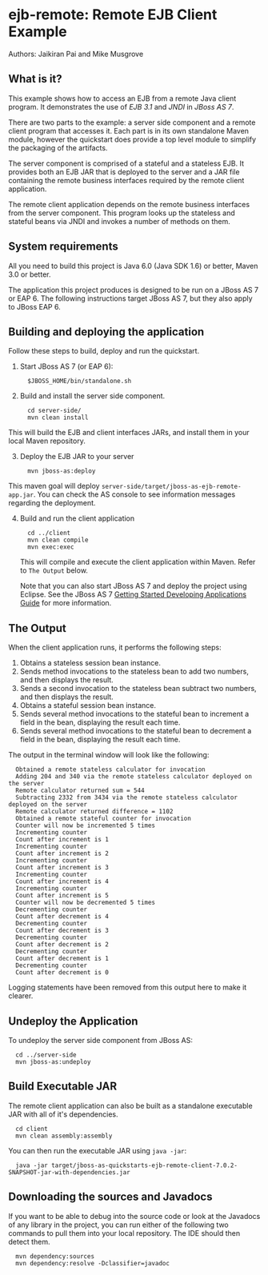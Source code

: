 # ejb-remote: Remote EJB Client Example

Authors: Jaikiran Pai and Mike Musgrove

## What is it?

This example shows how to access an EJB from a remote Java client program. It
demonstrates the use of *EJB 3.1* and *JNDI* in *JBoss AS 7*.

There are two parts to the example: a server side component and a remote client program
that accesses it. Each part is in its own standalone Maven module, however the quickstart
does provide a top level module to simplify the packaging of the artifacts.

The server component is comprised of a stateful and a stateless EJB. It provides both an EJB JAR
that is deployed to the server and a JAR file containing the remote business interfaces required
by the remote client application.

The remote client application depends on the remote business interfaces from the server component.
This program looks up the stateless and stateful beans via JNDI and invokes a number of methods on
them.


## System requirements

All you need to build this project is Java 6.0 (Java SDK 1.6) or better, Maven 3.0 or better.

The application this project produces is designed to be run on a JBoss AS 7 or EAP 6.
The following instructions target JBoss AS 7, but they also apply to JBoss EAP 6.

## Building and deploying the application

Follow these steps to build, deploy and run the quickstart.

1. Start JBoss AS 7 (or EAP 6):

         $JBOSS_HOME/bin/standalone.sh

2. Build and install the server side component.  

         cd server-side/
         mvn clean install

  This will build the EJB and client interfaces JARs, and install them in your local Maven repository.

3. Deploy the EJB JAR to your server

         mvn jboss-as:deploy

  This maven goal will deploy `server-side/target/jboss-as-ejb-remote-app.jar`. You can check the AS
  console to see information messages regarding the deployment.

4. Build and run the client application

         cd ../client
         mvn clean compile
         mvn exec:exec
   
   This will compile and execute the client application within Maven.  Refer to `The Output` below.
  
   Note that you can also start JBoss AS 7 and deploy the project using Eclipse. See the JBoss AS 7
   <a href="https://docs.jboss.org/author/display/AS71/Getting+Started+Developing+Applications+Guide" title="Getting Started Developing Applications Guide">Getting Started Developing Applications Guide</a> 
   for more information.

## The Output

When the client application runs, it performs the following steps:

1. Obtains a stateless session bean instance.
2. Sends method invocations to the stateless bean to add two numbers, and then displays the result.
3. Sends a second invocation to the stateless bean subtract two numbers, and then displays the result.
4. Obtains a stateful session bean instance.
5. Sends several method invocations to the stateful bean to increment a field in the bean, displaying the result each time.
6. Sends several method invocations to the stateful bean to decrement a field in the bean, displaying the result each time.



The output in the terminal window  will look like the following:

      Obtained a remote stateless calculator for invocation
      Adding 204 and 340 via the remote stateless calculator deployed on the server
      Remote calculator returned sum = 544
      Subtracting 2332 from 3434 via the remote stateless calculator deployed on the server
      Remote calculator returned difference = 1102
      Obtained a remote stateful counter for invocation
      Counter will now be incremented 5 times
      Incrementing counter
      Count after increment is 1
      Incrementing counter
      Count after increment is 2
      Incrementing counter
      Count after increment is 3
      Incrementing counter
      Count after increment is 4
      Incrementing counter
      Count after increment is 5
      Counter will now be decremented 5 times
      Decrementing counter
      Count after decrement is 4
      Decrementing counter
      Count after decrement is 3
      Decrementing counter
      Count after decrement is 2
      Decrementing counter
      Count after decrement is 1
      Decrementing counter
      Count after decrement is 0

Logging statements have been removed from this output here to make it clearer.

## Undeploy the Application

To undeploy the server side component from JBoss AS:

      cd ../server-side
      mvn jboss-as:undeploy


## Build Executable JAR

The remote client application can also be built as a standalone executable JAR with all of it's 
dependencies.

      cd client
      mvn clean assembly:assembly
      
You can then run the executable JAR using `java -jar`:
      
      java -jar target/jboss-as-quickstarts-ejb-remote-client-7.0.2-SNAPSHOT-jar-with-dependencies.jar


## Downloading the sources and Javadocs

If you want to be able to debug into the source code or look at the Javadocs
of any library in the project, you can run either of the following two
commands to pull them into your local repository. The IDE should then detect
them.

      mvn dependency:sources
      mvn dependency:resolve -Dclassifier=javadoc

